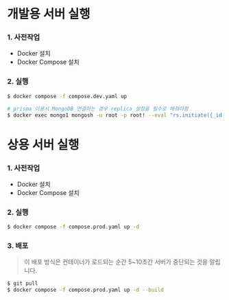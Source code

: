 
# 개발용 서버 실행
### 1. 사전작업
- Docker 설치
- Docker Compose 설치

### 2. 실행
```bash
$ docker compose -f compose.dev.yaml up

# prisma 이용시 MongoDB 연결하는 경우 replica 설정을 필수로 해줘야함
$ docker exec mongo1 mongosh -u root -p root! --eval "rs.initiate({_id: 'rs0', members: [{_id: 0, host: 'mongo1:27017'}]});"
```

# 상용 서버 실행
### 1. 사전작업
- Docker 설치
- Docker Compose 설치

### 2. 실행
```bash
$ docker compose -f compose.prod.yaml up -d
```

### 3. 배포
> 이 배포 방식은 컨테이너가 로드되는 순간 5~10초간 서버가 중단되는 것을 알립니다. 
```bash
$ git pull
$ docker compose -f compose.prod.yaml up -d --build
```

